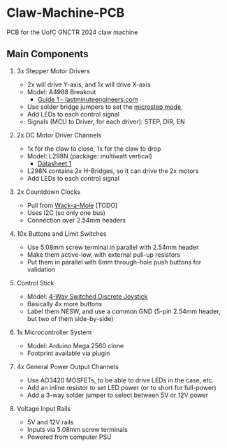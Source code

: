 # Claw-Machine-PCB
PCB for the UofC GNCTR 2024 claw machine

## Main Components
1. 3x Stepper Motor Drivers
    * 2x will drive Y-axis, and 1x will drive X-axis
    * Model: A4988 Breakout
        * [Guide 1 - lastminuteengineers.com](https://lastminuteengineers.com/a4988-stepper-motor-driver-arduino-tutorial/)
    * Use solder bridge jumpers to set the [microstep mode](https://lastminuteengineers.com/a4988-stepper-motor-driver-arduino-tutorial/#:~:text=power%20supply%20pins.-,Microstep%20Selection%20Pins,-The%20A4988%20driver).
    * Add LEDs to each control signal
    * Signals (MCU to Driver, for each driver): STEP, DIR, EN

2. 2x DC Motor Driver Channels
    * 1x for the claw to close, 1x for the claw to drop
    * Model: L298N (package: multiwatt vertical)
        * [Datasheet 1](https://www.sparkfun.com/datasheets/Robotics/L298_H_Bridge.pdf)
    * L298N contains 2x H-Bridges, so it can drive the 2x motors
    * Add LEDs to each control signal

3. 2x Countdown Clocks
    * Pull from [Wack-a-Mole]() [TODO]
    * Uses I2C (so only one bus)
    * Connection over 2.54mm headers

4. 10x Buttons and Limit Switches
    * Use 5.08mm screw terminal in parallel with 2.54mm header
    * Make them active-low, with external pull-up resistors
    * Put them in parallel with 6mm through-hole push buttons for validation

5. Control Stick
    * Model: [4-Way Switched Discrete Joystick](https://www.amazon.ca/Joystick-Classic-Competition-Arcade1up-Replacement/dp/B0BWWW8Z2J/ref=sr_1_15)
    * Basically 4x more buttons
    * Label them NESW, and use a common GND (5-pin 2.54mm header, but two of them side-by-side)

6. 1x Microcontroller System
    * Model: Arduino Mega 2560 clone
    * Footprint available via plugin

7. 4x General Power Output Channels
    * Use AO3420 MOSFETs, to be able to drive LEDs in the case, etc.
    * Add an inline resistor to set LED power (or to short for full-power)
    * Add a 3-way solder jumper to select between 5V or 12V power

8. Voltage Input Rails
    * 5V and 12V rails
    * Inputs via 5.08mm screw terminals
    * Powered from computer PSU
